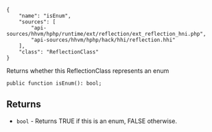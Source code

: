 ``` yamlmeta
{
    "name": "isEnum",
    "sources": [
        "api-sources/hhvm/hphp/runtime/ext/reflection/ext_reflection_hni.php",
        "api-sources/hhvm/hphp/hack/hhi/reflection.hhi"
    ],
    "class": "ReflectionClass"
}
```




Returns whether this ReflectionClass represents an enum




``` Hack
public function isEnum(): bool;
```




## Returns




+ ` bool ` - Returns TRUE if this is an enum, FALSE otherwise.
<!-- HHAPIDOC -->
